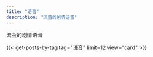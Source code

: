 ```yaml
---
title: "语音"
description: "流萤的剧情语音"
---
```


<p data-subtitle>流萤的剧情语音</p>

{{< get-posts-by-tag tag="语音" limit=12  view="card" >}}
